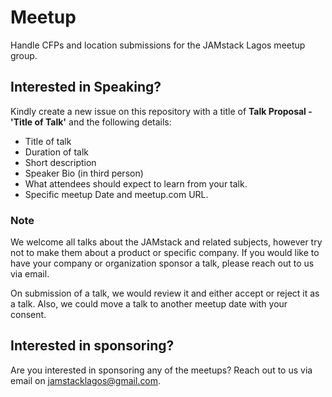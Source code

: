 # Meetup
Handle CFPs and location submissions for the JAMstack Lagos meetup group.

## Interested in Speaking?
Kindly create a new issue on this repository with a title of **Talk Proposal - 'Title of Talk'** and the following details:

- Title of talk
- Duration of talk
- Short description
- Speaker Bio (in third person)
- What attendees should expect to learn from your talk.
- Specific meetup Date and meetup.com URL. 

### Note
We welcome all talks about the JAMstack and related subjects, however try not to make them about a product or specific company. If you would like to have your company or organization sponsor a talk, please reach out to us via email.

On submission of a talk, we would review it and either accept or reject it as a talk. Also, we could move a talk to another meetup date with your consent.


## Interested in sponsoring?
Are you interested in sponsoring any of the meetups? Reach out to us via email on jamstacklagos@gmail.com.

